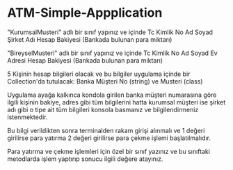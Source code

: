# ATM-Simple-Appplication

"KurumsalMusteri" adlı bir sınıf yapınız ve içinde
Tc Kimlik No
Ad Soyad
Şirket Adı
Hesap Bakiyesi (Bankada bulunan para miktarı)

"BireyselMusteri" adlı bir sınıf yapınız ve içinde
Tc Kimlik No
Ad Soyad
Ev Adresi
Hesap Bakiyesi (Bankada bulunan para miktarı)

5 Kişinin hesap bilgileri olacak ve bu bilgiler uygulama içinde bir Collection'da tutulacak:
Banka Müşteri No (string) ve Musteri (class)

Uygulama ayağa kalkınca kondola girilen banka müşteri numarasına göre ilgili kişinin bakiye, adres gibi tüm bilgilerini
hatta kurumsal müşteri ise şirket adı gibi o tipe ait tüm bilgileri konsola basmanız ve bilgilendirmeniz istenmektedir.


Bu bilgi verildikten sonra terminalden rakam girişi alınmalı ve
1 değeri girilirse para yatırma 2 değeri girilirse para çekme işlemi başlatılmalıdır.

Para yatırma ve çekme işlemleri için özel bir sınıf yazınız ve bu sınıftaki metodlarda işlem yaptırıp sonucu ilgili değere atayınız.
